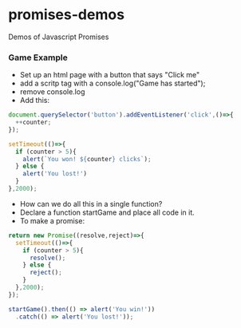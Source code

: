# promises-demos
Demos of Javascript Promises

### Game Example

* Set up an html page with a button that says "Click me"
* add a scritp tag with a console.log("Game has started");
* remove console.log
* Add this:
```javascript
document.querySelector('button').addEventListener('click',()=>{
  ++counter;
});

setTimeout(()=>{
  if (counter > 5){
    alert(`You won! ${counter} clicks`);
  } else {
    alert('You lost!')
  }
},2000);
```
* How can we do all this in a single function?
* Declare a function startGame and place all code in it.
* To make a promise:
```javascript
return new Promise((resolve,reject)=>{
  setTimeout(()=>{
    if (counter > 5){
      resolve();
    } else {
      reject();
    }
  },2000);
});

startGame().then(() => alert('You win!'))
  .catch(() => alert('You lost!'));
```
